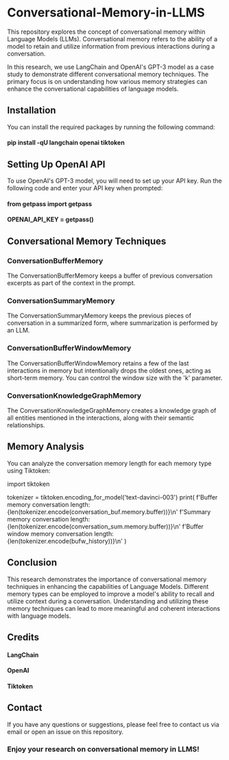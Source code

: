 # Conversational-Memory-in-LLMS

This repository explores the concept of conversational memory within Language Models (LLMs). Conversational memory refers to the ability of a model to retain and utilize information from previous interactions during a conversation.

In this research, we use LangChain and OpenAI's GPT-3 model as a case study to demonstrate different conversational memory techniques. The primary focus is on understanding how various memory strategies can enhance the conversational capabilities of language models.

## Installation

You can install the required packages by running the following command:

#### pip install -qU langchain openai tiktoken

## Setting Up OpenAI API

To use OpenAI's GPT-3 model, you will need to set up your API key. Run the following code and enter your API key when prompted:

#### from getpass import getpass

#### OPENAI_API_KEY = getpass()

## Conversational Memory Techniques

### ConversationBufferMemory

The ConversationBufferMemory keeps a buffer of previous conversation excerpts as part of the context in the prompt.

### ConversationSummaryMemory

The ConversationSummaryMemory keeps the previous pieces of conversation in a summarized form, where summarization is performed by an LLM.

### ConversationBufferWindowMemory

The ConversationBufferWindowMemory retains a few of the last interactions in memory but intentionally drops the oldest ones, acting as short-term memory. You can control the window size with the 'k' parameter.

### ConversationKnowledgeGraphMemory

The ConversationKnowledgeGraphMemory creates a knowledge graph of all entities mentioned in the interactions, along with their semantic relationships.

## Memory Analysis

You can analyze the conversation memory length for each memory type using Tiktoken:

import tiktoken

tokenizer = tiktoken.encoding_for_model('text-davinci-003')
print(
    f'Buffer memory conversation length: {len(tokenizer.encode(conversation_buf.memory.buffer))}\n'
    f'Summary memory conversation length: {len(tokenizer.encode(conversation_sum.memory.buffer))}\n'
    f'Buffer window memory conversation length: {len(tokenizer.encode(bufw_history))}\n'
     )

## Conclusion

This research demonstrates the importance of conversational memory techniques in enhancing the capabilities of Language Models. Different memory types can be employed to improve a model's ability to recall and utilize context during a conversation. Understanding and utilizing these memory techniques can lead to more meaningful and coherent interactions with language models.

## Credits

#### LangChain

#### OpenAI

#### Tiktoken

## Contact

If you have any questions or suggestions, please feel free to contact us via email or open an issue on this repository.

### Enjoy your research on conversational memory in LLMS!





